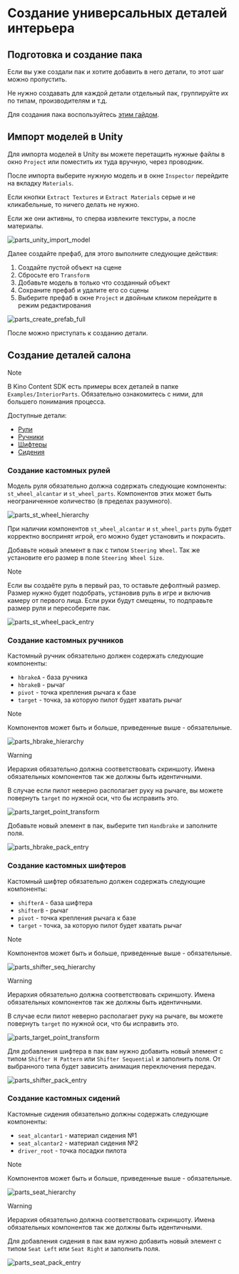 ﻿# Создание универсальных деталей интерьера

## Подготовка и создание пака

Если вы уже создали пак и хотите добавить в него детали, то этот шаг можно пропустить.

Не нужно создавать для каждой детали отдельный пак, группируйте их по типам, производителям и т.д.

Для создания пака воспользуйтесь [этим гайдом](CustomPartsPackCreation_RU.md).

## Импорт моделей в Unity

Для импорта моделей в Unity вы можете перетащить нужные файлы в окно `Project` или поместить их туда вручную, через проводник.

После импорта выберите нужную модель и в окне `Inspector` перейдите на вкладку `Materials`.

Если кнопки `Extract Textures` и `Extract Materials` серые и не кликабельные, то ничего делать не нужно.

Если же они активны, то сперва извлеките текстуры, а после материалы.

![parts_unity_import_model](../Images/CarParts/parts_unity_import_model.png)

Далее создайте префаб, для этого выполните следующие действия:

1. Создайте пустой объект на сцене
2. Сбросьте его `Transform`
3. Добавьте модель в только что созданный объект
4. Сохраните префаб и удалите его со сцены
5. Выберите префаб в окне `Project` и двойным кликом перейдите в режим редактирования

![parts_create_prefab_full](../Images/CarParts/parts_create_prefab_full.gif)

После можно приступать к созданию детали.

## Создание деталей салона

> [!NOTE]
> В Kino Content SDK есть примеры всех деталей в папке `Examples/InteriorParts`. Обязательно ознакомитесь с ними, для большего понимания процесса.

Доступные детали:

* [Рули](#создание-кастомных-рулей)
* [Ручники](#создание-кастомных-ручников)
* [Шифтеры](#создание-кастомных-шифтеров)
* [Сидения](#создание-кастомных-сидений)

### Создание кастомных рулей

Модель руля обязательно должна содержать следующие компоненты: `st_wheel_alcantar` и `st_wheel_parts`. Компонентов этих может быть неограниченное количество (в пределах разумного).

![parts_st_wheel_hierarchy](../Images/CarParts/parts_st_wheel_hierarchy.png)

При наличии компонентов `st_wheel_alcantar` и `st_wheel_parts` руль будет корректно воспринят игрой, его можно будет установить и покрасить.

Добавьте новый элемент в пак с типом `Steering Wheel`. Так же установите его размер в поле `Steering Wheel Size`.

> [!NOTE]
> Если вы создаёте руль в первый раз, то оставьте дефолтный размер. Размер нужно будет подобрать, установив руль в игре и включив камеру от первого лица. Если руки будут смещены, то подправьте размер руля и пересоберите пак.

![parts_st_wheel_pack_entry](../Images/CarParts/parts_st_wheel_pack_entry.png)

### Создание кастомных ручников

Кастомный ручник обязательно должен содержать следующие компоненты:

* `hbrakeA` - база ручника
* `hbrakeB` - рычаг
* `pivot` - точка крепления рычага к базе
* `target` - точка, за которую пилот будет хватать рычаг

> [!NOTE]
> Компонентов может быть и больше, приведенные выше - обязательные.

![parts_hbrake_hierarchy](../Images/CarParts/parts_hbrake_hierarchy.png)

> [!WARNING]
> Иерархия обязательно должна соответствовать скриншоту. Имена обязательных компонентов так же должны быть идентичными.

В случае если пилот неверно располагает руку на рычаге, вы можете повернуть `target` по нужной оси, что бы исправить это.

![parts_target_point_transform](../Images/CarParts/parts_target_point_transform.png)

Добавьте новый элемент в пак, выберите тип `Handbrake` и заполните поля.

![parts_hbrake_pack_entry](../Images/CarParts/parts_hbrake_pack_entry.png)

### Создание кастомных шифтеров

Кастомный шифтер обязательно должен содержать следующие компоненты:

* `shifterA` - база шифтера
* `shifterB` - рычаг
* `pivot` - точка крепления рычага к базе
* `target` - точка, за которую пилот будет хватать рычаг

> [!NOTE]
> Компонентов может быть и больше, приведенные выше - обязательные.

![parts_shifter_seq_hierarchy](../Images/CarParts/parts_shifter_seq_hierarchy.png)

> [!WARNING]
> Иерархия обязательно должна соответствовать скриншоту. Имена обязательных компонентов так же должны быть идентичными.

В случае если пилот неверно располагает руку на рычаге, вы можете повернуть `target` по нужной оси, что бы исправить это.

![parts_target_point_transform](../Images/CarParts/parts_target_point_transform.png)

Для добавления шифтера в пак вам нужно добавить новый элемент с типом `Shifter H Pattern` или `Shifter Sequential` и заполнить поля. От выбранного типа будет зависить анимация переключения передач.

![parts_shifter_pack_entry](../Images/CarParts/parts_shifter_pack_entry.png)

### Создание кастомных сидений

Кастомные сидения обязательно должны содержать следующие компоненты:

* `seat_alcantar1` - материал сидения №1
* `seat_alcantar2` - материал сидения №2
* `driver_root` - точка посадки пилота

> [!NOTE]
> Компонентов может быть и больше, приведенные выше - обязательные.

![parts_seat_hierarchy](../Images/CarParts/parts_seat_hierarchy.png)

> [!WARNING]
> Иерархия обязательно должна соответствовать скриншоту. Имена обязательных компонентов так же должны быть идентичными.

Для добавления сидения в пак вам нужно добавить новый элемент с типом `Seat Left` или `Seat Right` и заполнить поля.

![parts_seat_pack_entry](../Images/CarParts/parts_seat_pack_entry.png)
